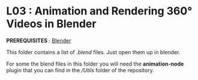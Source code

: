 # L03 : Animation and Rendering 360° Videos in Blender

**PREREQUISITES** : [Blender](https://www.blender.org/)

This folder contains a list of *.blend* files. Just open them up in blender.

For some the blend files in this folder you will need the **animation-node** plugin that you can find in the */Utils* folder of the repository.